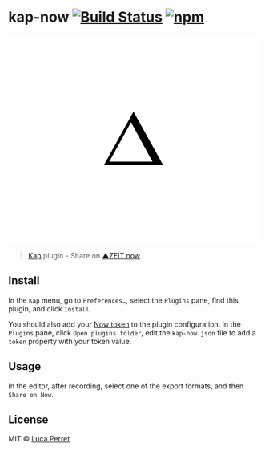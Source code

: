 # kap-now [![Build Status](https://travis-ci.org/lucaperret/kap-now.svg?branch=master)](https://travis-ci.org/lucaperret/kap-now) [![npm](https://img.shields.io/npm/dt/kap-now.svg)](https://www.npmjs.com/package/kap-now)

![Now logo](now.png?raw=true "now.sh")

> [Kap](https://github.com/wulkano/kap) plugin - Share on [▲ZEIT now](https://zeit.co/now)

## Install

In the `Kap` menu, go to `Preferences…`, select the `Plugins` pane, find this plugin, and click `Install`.

You should also add your [Now token](https://zeit.co/account/tokens) to the plugin configuration.
In the `Plugins` pane, click `Open plugins folder`, edit the `kap-now.json` file to add a `token` property with your token value.

## Usage

In the editor, after recording, select one of the export formats, and then `Share on Now`.

## License

MIT © [Luca Perret](https://github.com/lucaperret)
